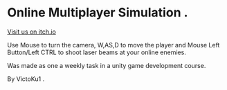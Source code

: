 # Online Multiplayer Simulation .
[Visit us on itch.io](https://victoku1.itch.io/online-multiplayer-simulation)

Use Mouse to turn the camera, W,AS,D to move the player and Mouse Left Button/Left CTRL to shoot laser beams at your online enemies.

Was made as one a weekly task in a unity game development course.

By VictoKu1 .




















